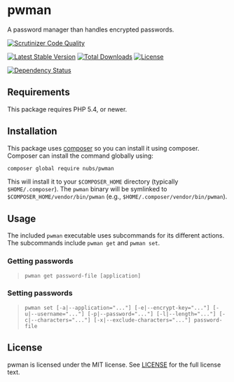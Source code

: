 # pwman
A password manager than handles encrypted passwords.

[![Scrutinizer Code Quality](http://img.shields.io/scrutinizer/g/nubs/pwman.svg?style=flat)](https://scrutinizer-ci.com/g/nubs/pwman/)

[![Latest Stable Version](http://img.shields.io/packagist/v/nubs/pwman.svg?style=flat)](https://packagist.org/packages/nubs/pwman)
[![Total Downloads](http://img.shields.io/packagist/dt/nubs/pwman.svg?style=flat)](https://packagist.org/packages/nubs/pwman)
[![License](http://img.shields.io/packagist/l/nubs/pwman.svg?style=flat)](https://packagist.org/packages/nubs/pwman)

[![Dependency Status](https://www.versioneye.com/user/projects/5565185363613000187c0900/badge.svg?style=flat)](https://www.versioneye.com/user/projects/5565185363613000187c0900)

## Requirements
This package requires PHP 5.4, or newer.

## Installation
This package uses [composer][composer] so you can install it using composer.
Composer can install the command globally using:
```bash
composer global require nubs/pwman
```

This will install it to your `$COMPOSER_HOME` directory (typically
`$HOME/.composer`).  The `pwman` binary will be symlinked to
`$COMPOSER_HOME/vendor/bin/pwman` (e.g., `$HOME/.composer/vendor/bin/pwman`).

## Usage
The included `pwman` executable uses subcommands for its different actions.
The subcommands include `pwman get` and `pwman set`.

### Getting passwords

> `pwman get password-file [application]`

### Setting passwords

> `pwman set [-a|--application="..."] [-e|--encrypt-key="..."] [-u|--username="..."] [-p|--password="..."] [-l|--length="..."] [-c|--characters="..."] [-x|--exclude-characters="..."] password-file`

## License
pwman is licensed under the MIT license.  See [LICENSE](LICENSE) for the full
license text.

[composer]: https://getcomposer.org
